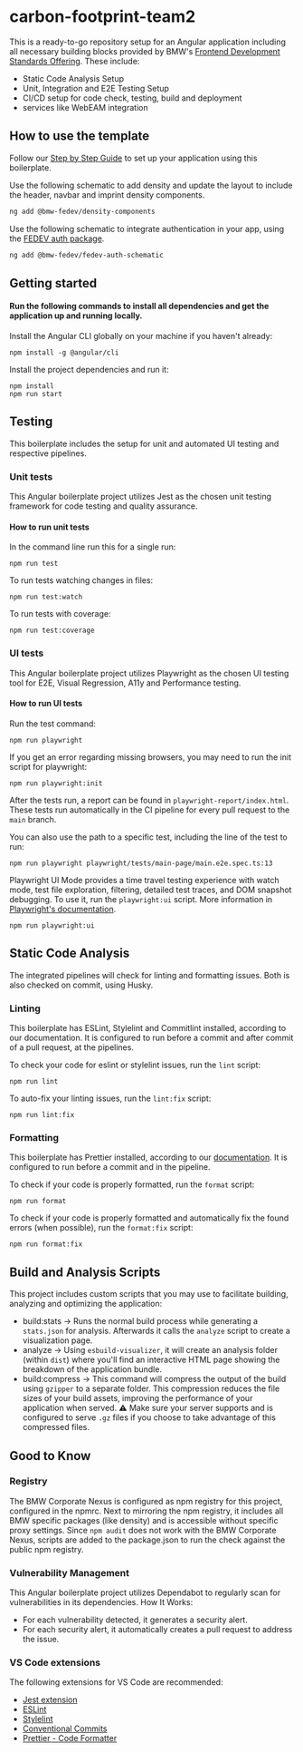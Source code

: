 # carbon-footprint-team2

This is a ready-to-go repository setup for an Angular application including all necessary building blocks provided by BMW's [Frontend Development Standards Offering](https://atc.bmwgroup.net/confluence/x/3ckF4).
These include:

- Static Code Analysis Setup
- Unit, Integration and E2E Testing Setup
- CI/CD setup for code check, testing, build and deployment
- services like WebEAM integration

## How to use the template

Follow our [Step by Step Guide](https://atc.bmwgroup.net/confluence/x/fkpP_/) to set up your application using this boilerplate.

Use the following schematic to add density and update the layout to include the header, navbar and imprint density components.

```bash
ng add @bmw-fedev/density-components
```

Use the following schematic to integrate authentication in your app, using the [FEDEV auth package](https://atc.bmwgroup.net/confluence/pages/viewpage.action?pageId=4382428203).

```bash
ng add @bmw-fedev/fedev-auth-schematic
```

## Getting started

#### Run the following commands to install all dependencies and get the application up and running locally.

Install the Angular CLI globally on your machine if you haven't already:

```
npm install -g @angular/cli
```

Install the project dependencies and run it:

```
npm install
npm run start
```

## Testing

This boilerplate includes the setup for unit and automated UI testing and respective pipelines.

### Unit tests

This Angular boilerplate project utilizes Jest as the chosen unit testing framework for code testing and quality assurance.

#### How to run unit tests

In the command line run this for a single run:

```
npm run test
```

To run tests watching changes in files:

```
npm run test:watch
```

To run tests with coverage:

```
npm run test:coverage
```

### UI tests

This Angular boilerplate project utilizes Playwright as the chosen UI testing tool for E2E, Visual Regression, A11y and Performance testing.

#### How to run UI tests

Run the test command:

```
npm run playwright
```

If you get an error regarding missing browsers, you may need to run the init script for playwright:

```
npm run playwright:init
```

After the tests run, a report can be found in `playwright-report/index.html`.
These tests run automatically in the CI pipeline for every pull request to the `main` branch.

You can also use the path to a specific test, including the line of the test to run:

```
npm run playwright playwright/tests/main-page/main.e2e.spec.ts:13
```

Playwright UI Mode provides a time travel testing experience with watch mode, test file exploration, filtering, detailed test traces, and DOM snapshot debugging. To use it, run the `playwright:ui` script. More information in [Playwright's documentation](https://playwright.dev/docs/test-ui-mode).

```
npm run playwright:ui
```

## Static Code Analysis

The integrated pipelines will check for linting and formatting issues. Both is also checked on commit, using Husky.

### Linting

This boilerplate has ESLint, Stylelint and Commitlint installed, according to our documentation. It is configured to run before a commit and after commit of a pull request, at the pipelines.

To check your code for eslint or stylelint issues, run the `lint` script:

```
npm run lint
```

To auto-fix your linting issues, run the `lint:fix` script:

```
npm run lint:fix
```

### Formatting

This boilerplate has Prettier installed, according to our [documentation](https://atc.bmwgroup.net/confluence/display/COPUX/Code+Formatting+Tools). It is configured to run before a commit and in the pipeline.

To check if your code is properly formatted, run the `format` script:

```
npm run format
```

To check if your code is properly formatted and automatically fix the found errors (when possible), run the `format:fix` script:

```
npm run format:fix
```

## Build and Analysis Scripts

This project includes custom scripts that you may use to facilitate building, analyzing and optimizing the application:

- build:stats &#8594; Runs the normal build process while generating a `stats.json` for analysis. Afterwards it calls the `analyze` script to create a visualization page.
- analyze &#8594; Using `esbuild-visualizer`, it will create an analysis folder (within `dist`) where you'll find an interactive HTML page showing the breakdown of the application bundle.
- build:compress &#8594; This command will compress the output of the build using `gzipper` to a separate folder. This compression reduces the file sizes of your build assets, improving the performance of your application when served. ⚠️ Make sure your server supports and is configured to serve `.gz` files if you choose to take advantage of this compressed files.

## Good to Know

### Registry

The BMW Corporate Nexus is configured as npm registry for this project, configured in the npmrc. Next to mirroring the npm registry, it includes all BMW specific packages (like density) and is accessible without specific proxy settings. Since `npm audit` does not work with the BMW Corporate Nexus, scripts are added to the package.json to run the check against the public npm registry.

### Vulnerability Management

This Angular boilerplate project utilizes Dependabot to regularly scan for vulnerabilities in its dependencies. How It Works:

- For each vulnerability detected, it generates a security alert.
- For each security alert, it automatically creates a pull request to address the issue.

### VS Code extensions

The following extensions for VS Code are recommended:

- [Jest extension](https://marketplace.visualstudio.com/items?itemName=Orta.vscode-jest)
- [ESLint](https://marketplace.visualstudio.com/items?itemName=dbaeumer.vscode-eslint)
- [Stylelint](https://marketplace.visualstudio.com/items?itemName=stylelint.vscode-stylelint)
- [Conventional Commits](https://marketplace.visualstudio.com/items?itemName=vivaxy.vscode-conventional-commits)
- [Prettier - Code Formatter](https://marketplace.visualstudio.com/items?itemName=esbenp.prettier-vscode)

<!-- bmw angular boilerplate was used for this (please do not remove) -->
